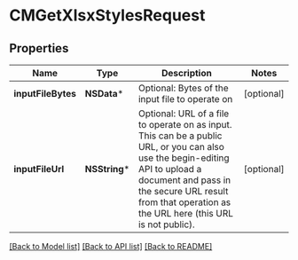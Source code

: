 # CMGetXlsxStylesRequest

## Properties
Name | Type | Description | Notes
------------ | ------------- | ------------- | -------------
**inputFileBytes** | **NSData*** | Optional: Bytes of the input file to operate on | [optional] 
**inputFileUrl** | **NSString*** | Optional: URL of a file to operate on as input.  This can be a public URL, or you can also use the begin-editing API to upload a document and pass in the secure URL result from that operation as the URL here (this URL is not public). | [optional] 

[[Back to Model list]](../README.md#documentation-for-models) [[Back to API list]](../README.md#documentation-for-api-endpoints) [[Back to README]](../README.md)


